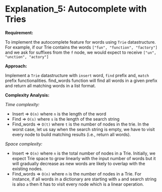 # Explanation_5: Autocomplete with Tries

**Requirement:**

To implement the autocomplete feature for words using `Trie` datastructure. For example, if our Trie contains the words `["fun", "function", "factory"]` and we ask for suffixes from the `f` node, we would expect to receive `["un", "unction", "actory"]`



**Approach:**

Implement a `Trie` datastructure with `insert` word, `find` prefix and, `match` prefix functionalities.  find_words function will find all words in a given prefix and return all matching words in a list format.



**Complexity Analysis:**

*Time complexity:*

- Insert => `O(n)` where `n` is the length of the word
- Find => `O(s)` where `s` is the length of the search string
- Find_words => `O(t)` where `t` is the number of nodes in the trie. In the worst case, let us say when the search string is empty, we have to visit every node to build matching results (i.e., return all words).

*Space complexity:*

- Insert => `O(n)` where `n` is the total number of nodes in a Trie. Initially, we expect Trie space to grow linearly with the input number of words but it will gradually decrease as new words are likely to overlap with the existing nodes.
- Find_words => `O(n)` where `n` is the number of nodes in a Trie. For instance, if all words in a dictionary are starting with `a` and search string is also `a` then it has to visit every node which is a linear operation.